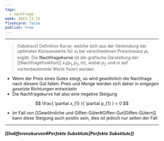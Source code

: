 ```yaml
---
tags:
  - nachfrage
week: 2023-11-15
flashcard: false
publish: true
---
```

***

> [!abstract] Definition
> Kurve, welche sich aus der Verbindung der optimalen Konsumwerte für $x_{1}$ bei verschiedenen Preisniveaus $p_{1}$ ergibt. Die **Nachfragekurve** ist die grafische Darstellung der [[Nachfragefunktion]] $x_{1}(p_{1}, p_{2}, m)$, wobei $p_{2}$ und $m$ auf vorherbestimmte Werte fixiert werden.

- Wenn der Preis eines Gutes steigt, so wird gewöhnlich die Nachfrage nach diesem Gut fallen. Preis und Menge werden sich daher in *entgegen gesetzte* Richtungen entwickeln
- Die Nachfragekurve hat also eine negative Steigung

$$
\frac{ \partial x_{1} }{ \partial p_{1} } < 0
$$

- Im Fall von [[Gewöhnliche und Giffen-Güter#Giffen-Gut|Giffen-Gütern]] kann diese Steigung auch positiv sein, dies ist jedoch nur selten der Fall

***
##### [[Indifferenzkurven#Perfekte Substitute|Perfekte Substitute]]
